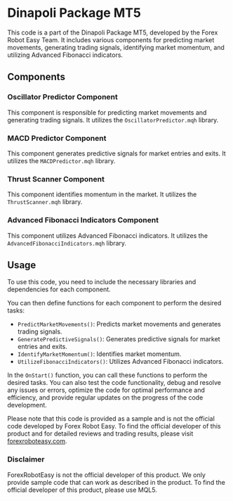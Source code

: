 # Dinapoli Package MT5

This code is a part of the Dinapoli Package MT5, developed by the Forex Robot Easy Team. It includes various components for predicting market movements, generating trading signals, identifying market momentum, and utilizing Advanced Fibonacci indicators.

## Components

### Oscillator Predictor Component

This component is responsible for predicting market movements and generating trading signals. It utilizes the `OscillatorPredictor.mqh` library.

### MACD Predictor Component

This component generates predictive signals for market entries and exits. It utilizes the `MACDPredictor.mqh` library.

### Thrust Scanner Component

This component identifies momentum in the market. It utilizes the `ThrustScanner.mqh` library.

### Advanced Fibonacci Indicators Component

This component utilizes Advanced Fibonacci indicators. It utilizes the `AdvancedFibonacciIndicators.mqh` library.

## Usage

To use this code, you need to include the necessary libraries and dependencies for each component. 

You can then define functions for each component to perform the desired tasks:

- `PredictMarketMovements()`: Predicts market movements and generates trading signals.
- `GeneratePredictiveSignals()`: Generates predictive signals for market entries and exits.
- `IdentifyMarketMomentum()`: Identifies market momentum.
- `UtilizeFibonacciIndicators()`: Utilizes Advanced Fibonacci indicators.

In the `OnStart()` function, you can call these functions to perform the desired tasks. You can also test the code functionality, debug and resolve any issues or errors, optimize the code for optimal performance and efficiency, and provide regular updates on the progress of the code development.

Please note that this code is provided as a sample and is not the official code developed by Forex Robot Easy. To find the official developer of this product and for detailed reviews and trading results, please visit [forexroboteasy.com](https://forexroboteasy.com/forex-robot-review/dinapoli-package-mt5-review-all-in-one-forex-trading-software/).

### Disclaimer

ForexRobotEasy is not the official developer of this product. We only provide sample code that can work as described in the product. To find the official developer of this product, please use MQL5.
